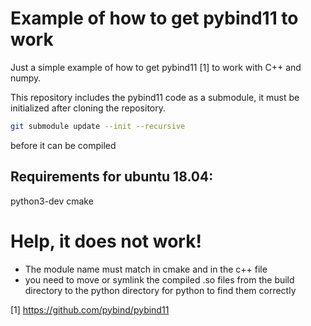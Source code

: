 # Example of how to get pybind11 to work

Just a simple example of how to get pybind11 [1] to work with C++ and numpy.

This repository includes the pybind11 code as a submodule, it must be initialized after cloning the repository.

```bash
git submodule update --init --recursive
```

before it can be compiled

## Requirements for ubuntu 18.04:
python3-dev
cmake


# Help, it does not work!
* The module name must match in cmake and in the c++ file
* you need to move or symlink the compiled .so files from the build directory to the python directory for python to find them correctly

[1] https://github.com/pybind/pybind11
